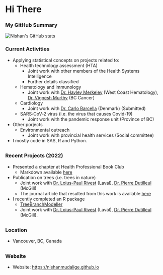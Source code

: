 # Hi There

### My GitHub Summary

![Nishan's GitHub stats](https://github-readme-stats.vercel.app/api?username=nishanmudalige)

### Current Activities
- Applying statistical concepts on projects related to:
   - Health technology assessment (HTA)
      - Joint work with other members of the Health Systems Intelligence 
      - Further details classified
   - Hematology and immunology
      - Joint work with [Dr. Hayley Merkeley](https://covid19.research.ubc.ca/people/hayley-merkeley) (West Coast Hematology), [Dr. Vignesh Murthy](https://doctors.cpso.on.ca/DoctorDetails/Murthy-Vignesh/0310224-109098) (BC Cancer)
   - Cardiology
      - Joint work with [Dr. Carlo Barcella](https://esc365.escardio.org/person/477456) (Denmark) (Submitted)
    - SARS‑CoV‑2 virus (i.e. the virus that causes Covid-19)
      - Joint work with the pandemic response unit (Province of BC)
- Other porjects
   - Environmental outreach
      - Joint work with provincial health services (Social committee)
- I mostly code in SAS, R and Python.


##
### Recent Projects (2022)
- Presented a chapter at Health Professional Book Club
   - Markdown available [here](https://github.com/nishanmudalige/BookClubCVExample)
- Publication on trees (i.e. trees in nature)
   - Joint work with [Dr. Loius-Paul Rivest](https://www.mat.ulaval.ca/lrivest/louis-paul-rivest/) (Laval), [Dr. Pierre Dutilleul](https://www.mcgill.ca/plant/faculty/dutilleul) (McGill)
   - The journal article that resulted from this work is available [here](https://journals.plos.org/plosone/article?id=10.1371/journal.pone.0274168)
    <!-- Further details after embargo is lefted by the publisher. -->
- I recently completed an R package
   - [TreeBranchModeller](https://github.com/nishanmudalige/TreeBranchModeller)
   - Joint work with [Dr. Loius-Paul Rivest](https://www.mat.ulaval.ca/lrivest/louis-paul-rivest/) (Laval), [Dr. Pierre Dutilleul](https://www.mcgill.ca/plant/faculty/dutilleul) (McGill).
<!--
- More details on my personal website (please see below).
-->

##
### Location
- Vancouver, BC, Canada

##
<!-- ### Contact Details -->
### Website
<!-- - Email: nishan [dot] mudalige [at] gmail [dot] com -->
- Website: https://nishanmudalige.github.io

<!--
### Challenge Problem (with Reward)
- I will buy a beer for anyone who can help me solve the following challenge problem. All conditions must be met.
   1. Read a password protected Excel file (.xlsx) in either R or Python 3.
   2. Any libraries or packages loaded can only depend on Java 1.8 or older.
   3. No other manipulation of the file is allowed (for example, you're not allowed to unzip the excel file, manipulate the XML embedded into it etc.).
- Bonus beer if this problem can be solved without using a library dependant on Java.
-->

<!--

### Installing neo vim
### Considering using copilot AI

### Hi there 👋

### I am
- 🔭 Currently applying statistical concepts on projects related to: 
   - 🦠 SARS‑CoV‑2 virus (i.e. the virus that causes Covid-19)
   - 🩸 Hematology
- 🌱 Currently learning epidemiology.


### Contact Details
- 📫 Email: nishan [dot] mudalige [at] gmail [dot] com
- 🌐 Website: https://nishanmudalige.github.io

### Colaborations
- 🤔 I’m currently looking for help with PHP.

- 🧠 Practicing with [GitHub Copilot Ai](https://marketplace.visualstudio.com/items?itemName=GitHub.copilot "GitHub Copilot")
-->

<!--
**nishanmudalige/nishanmudalige** is a ✨ _special_ ✨ repository because its `README.md` (this file) appears on your GitHub profile.

Here are some ideas to get you started:

- 🔭 I’m currently working on ...
- 🌱 I’m currently learning ...
- 👯 I’m looking to collaborate on ...
- 🤔 I’m looking for help with ...
- 💬 Ask me about ...
- 📫 How to reach me: ...
- 😄 Pronouns: ...
- ⚡ Fun fact: ...
-->
